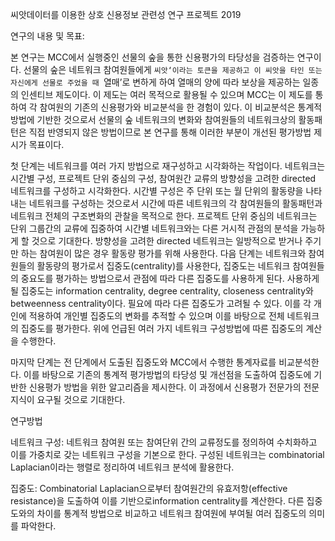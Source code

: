 씨앗데이터를 이용한 상호 신용정보 관련성 연구 프로젝트 2019

연구의 내용 및 목표: 

본 연구는 MCC에서 실행중인 선물의 숲을 통한 신용평가의 타당성을 검증하는 연구이다. 
선물의 숲은 네트워크 참여원들에게 `씨앗‘이라는 토큰을 제공하고 이 씨앗을 타인 또는 자신에게 선물로 주었을 때 `열매’로 변하게 하여 열매의 양에 따라 보상을 제공하는 일종의 인센티브 제도이다. 이 제도는 여러 목적으로 활용될 수 있으며 MCC는 이 제도를 통하여 각 참여원의 기존의 신용평가와 비교분석을 한 경험이 있다. 이 비교분석은 통계적 방법에 기반한 것으로서 선물의 숲 네트워크의 변화와 참여원들의 네트워크상의 활동패턴은 직접 반영되지 않은 방법이므로 본 연구를 통해 이러한 부분이 개선된 평가방법 제시가 목표이다.

첫 단계는 네트워크를 여러 가지 방법으로 재구성하고 시각화하는 작업이다. 네트워크는 시간별 구성, 프로젝트 단위 중심의 구성, 참여원간 교류의 방향성을 고려한 directed 네트워크를 구성하고 시각화한다. 시간별 구성은 주 단위 또는 월 단위의 활동량을 나타내는 네트워크를 구성하는 것으로서 시간에 따른 네트워크의 각 참여원들의 활동패턴과 네트워크 전체의 구조변화의 관찰을 목적으로 한다. 프로젝트 단위 중심의 네트워크는 단위 그룹간의 교류에 집중하여 시간별 네트워크와는 다른 거시적 관점의 분석을 가능하게 할 것으로 기대한다. 방향성을 고려한 directed 네트워크는 일방적으로 받거나 주기만 하는 참여원이 많은 경우 활동량 평가를 위해 사용한다. 
다음 단계는 네트워크와 참여원들의 활동량의 평가로서 집중도(centrality)를 사용한다, 집중도는 네트워크 참여원들의 중요도를 평가하는 방법으로서 관점에 따라 다른 집중도를 사용하게 된다. 사용하게 될 집중도는 information centrality, degree centrality, closeness centrality와 betweenness centrality이다. 필요에 따라 다른 집중도가 고려될 수 있다.      이를 각 개인에 적용하여 개인별 집중도의 변화를 추적할 수 있으며 이를 바탕으로 전체 네트워크의 집중도를 평가한다. 위에 언급된 여러 가지 네트워크 구성방법에 따른  집중도의 계산을 수행한다.

마지막 단계는 전 단계에서 도출된 집중도와 MCC에서 수행한 통계자료를 비교분석한다. 이를 바탕으로 기존의 통계적 평가방법의 타당성 및 개선점을 도출하여 집중도에 기반한 신용평가 방법을 위한 알고리즘을 제시한다. 이 과정에서 신용평가 전문가의 전문지식이 요구될 것으로 기대한다. 


연구방법
 
네트워크 구성: 네트워크 참여원 또는 참여단위 간의 교류정도를 정의하여 수치화하고 이를 가중치로 갖는 네트워크 구성을 기본으로 한다. 구성된 네트워크는 combinatorial Laplacian이라는 행렬로 정리하여 네트워크 분석에 활용한다.  

집중도: Combinatorial Laplacian으로부터 참여원간의 유효저항(effective resistance)을  도출하여 이를 기반으로information centrality를 계산한다. 다른 집중도와의 차이를 통계적 방법으로 비교하고 네트워크 참여원에 부여될 여러 집중도의 의미를 파악한다.  
